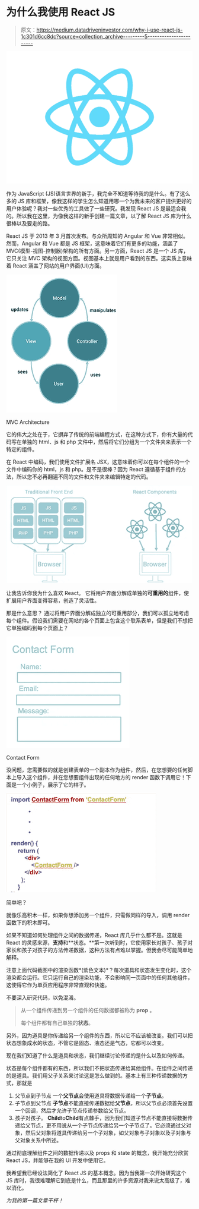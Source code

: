 # 为什么我使用 React JS

> 原文：<https://medium.datadriveninvestor.com/why-i-use-react-js-1c301d6cc8dc?source=collection_archive---------5----------------------->

![](img/c2c1545cba4685c7e6ae04bd821e1cc7.png)

作为 JavaScript (JS)语言世界的新手，我完全不知道等待我的是什么。有了这么多的 JS 库和框架，像我这样的学生怎么知道用哪一个为我未来的客户提供更好的用户体验呢？我对一些优秀的工具做了一些研究。我发现 React JS 是最适合我的。所以我在这里，为像我这样的新手创建一篇文章，以了解 React JS 库为什么很棒以及要走的路。

React JS 于 2013 年 3 月首次发布。与众所周知的 Angular 和 Vue 非常相似。然而，Angular 和 Vue 都是 JS 框架，这意味着它们有更多的功能，涵盖了 MVC(模型-视图-控制器)架构的所有方面。另一方面，React JS 是一个 JS 库，它只关注 MVC 架构的视图方面。视图基本上就是用户看到的东西。这实质上意味着 React 涵盖了网站的用户界面(UI)方面。

![](img/3952b922086fb24e59e928719342cf9d.png)

MVC Architecture

它的伟大之处在于，它摒弃了传统的前端编程方式，在这种方式下，你有大量的代码写在单独的 html、js 和 php 文件中，然后将它们分组为一个文件夹来表示一个特定的组件。

在 React 中编码，我们使用文件扩展名 JSX，这意味着你可以在每个组件的一个文件中编码你的 html，js 和 php。是不是很棒？因为 React 遵循基于组件的方法，所以您不必再翻遍不同的文件和文件夹来编辑特定的代码。

![](img/771c4eaad07d73788399cc1bcd3848ec.png)

让我告诉你我为什么喜欢 React。
它将用户界面分解成单独的**可重用的**组件，使扩展用户界面变得容易，创造了灵活性。

那是什么意思？
通过将用户界面分解成独立的可重用部分，我们可以孤立地考虑每个组件。假设我们需要在网站的各个页面上包含这个联系表单，但是我们不想把它单独编码到每个页面上？

![](img/36cf06cfd184be1fbe049ab897cfcaaa.png)

Contact Form

没问题，您需要做的就是创建表单的一个副本作为组件，然后，在您想要的任何脚本上导入这个组件，并在您想要组件出现的任何地方的 render 函数下调用它！下面是一个小例子，展示了它的样子。

![](img/7e19d6bc7a71e423eff8e88238a78358.png)

简单吧？

就像乐高积木一样，如果你想添加另一个组件，只需做同样的导入，调用 render 函数下的积木即可。

如果不知道如何处理组件之间的数据传递，React 库几乎什么都不是。这就是 React 的灵感来源，**支持**和**状态。**第一次听到时，它使用家长对孩子、孩子对家长和孩子对孩子的方法传递数据，这种方法有点难以掌握。但我会尽可能简单地解释。

注意上面代码截图中的渲染函数*(紫色文本)*？每次道具和状态发生变化时，这个渲染都会运行。它只运行自己的渲染功能，不会影响同一页面中的任何其他组件，这使得它作为单页应用程序非常直观和快速。

不要深入研究代码，以免混淆。

> 从一个组件传递到另一个组件的任何数据都被称为 **prop** 。
> 
> 每个组件都有自己单独的**状态**。

另外，因为道具是你传递给另一个组件的东西，所以它不应该被改变。我们可以把状态想象成水的状态，不管它是固态、液态还是气态，它都可以改变。

现在我们知道了什么是道具和状态，我们继续讨论传递的是什么以及如何传递。

状态是每个组件都有的东西，所以我们不把状态传递给其他组件。在组件之间传递的是道具。我们用父子关系来讨论这是怎么做到的。基本上有三种传递数据的方式，那就是

1.  父节点到子节点
    一个**父节点**会使用道具将数据传递给一个**子节点**。
2.  子节点到父节点
    **子节点**不能直接传递数据给**父节点**，所以父节点必须首先设置一个回调，然后才允许子节点传递参数给父节点。
3.  孩子对孩子。
    **Child**to**Child**有点棘手，因为我们知道子节点不能直接将数据传递给父节点，更不用说从一个子节点传递给另一个子节点了。它必须通过父对象，然后父对象将道具传递给另一个子对象，如父对象与子对象以及子对象与父对象关系中所述。

通过彻底理解组件之间的数据传递以及 props 和 state 的概念，我开始充分欣赏 React JS，并能够在我的 UI 开发中使用它。

我希望我已经设法简化了 React JS 的基本概念。因为当我第一次开始研究这个 JS 库时，我很难理解它到底是什么，而且那里的许多资源对我来说太高级了，难以消化。

*为我的第一篇文章干杯！*